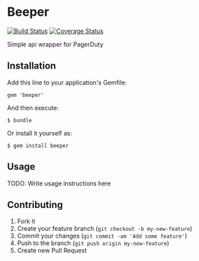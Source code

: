 # Beeper
[![Build Status](https://travis-ci.org/trobrock/beeper.png?branch=master)](https://travis-ci.org/trobrock/beeper)
[![Coverage Status](https://coveralls.io/repos/trobrock/beeper/badge.png?branch=master)](https://coveralls.io/r/trobrock/beeper)

Simple api wrapper for PagerDuty

## Installation

Add this line to your application's Gemfile:

    gem 'beeper'

And then execute:

    $ bundle

Or install it yourself as:

    $ gem install beeper

## Usage

TODO: Write usage instructions here

## Contributing

1. Fork it
2. Create your feature branch (`git checkout -b my-new-feature`)
3. Commit your changes (`git commit -am 'Add some feature'`)
4. Push to the branch (`git push origin my-new-feature`)
5. Create new Pull Request
